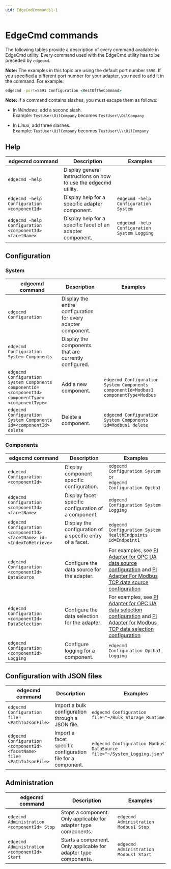 ```yaml
---
uid: EdgeCmdCommands1-1
---
```


# EdgeCmd commands

The following tables provide a description of every command available in EdgeCmd utility. Every command used with the EdgeCmd utility has to be preceded by `edgecmd`.

**Note:** The examples in this topic are using the default port number `5590`. If you specified a different port number for your adapter, you need to add it in the command. For example:

```cmd
edgecmd -port=5591 Configuration <RestOfTheCommand>
```

**Note:** If a command contains slashes, you must escape them as follows:<br> 
  - In *Windows*, add a second slash.<br> 
       Example: `TestUser\OilCompany` becomes `TestUser\\OilCompany`

  - In *Linux*, add three slashes.<br>
       Example: `TestUser\OilCompany` becomes `TestUser\\\\OilCompany`

## Help

| edgecmd command | Description | Examples |
|-----------------|-------------|----------|
|```edgecmd -help```| Display general instructions on how to use the edgecmd utility. |
|```edgecmd -help Configuration <componentId>```| Display help for a specific adapter component.| ```edgecmd -help Configuration System```|
|```edgecmd -help Configuration <componentId> <facetName>``` | Display help for a specific facet of an adapter component. | ```edgecmd -help Configuration System Logging```|

## Configuration

### System

| edgecmd command | Description | Examples |
|-----------------|-------------|----------|
|```edgecmd Configuration```| Display the entire configuration for every adapter component. |
|```edgecmd Configuration System Components``` | Display the components that are currently configured. |
|```edgecmd Configuration System Components componentId=<componentId> componentType=<componentType>``` | Add a new component.  | ```edgecmd Configuration System Components componentId=Modbus1 componentType=Modbus```|
|```edgecmd Configuration System Components id=<componentId> delete``` | Delete a component. | ```edgecmd Configuration System Components id=Modbus1 delete``` |

### Components

| edgecmd command | Description | Examples |
|-----------------|-------------|----------|
|```edgecmd Configuration <componentId>``` | Display component specific configuration. | ```edgecmd Configuration System```<br>or<br>```edgecmd  Configuration OpcUa1```|
|```edgecmd Configuration <componentId> <facetName>``` | Display facet specific configuration of a component. | ```edgecmd Configuration System Logging```|
|```edgecmd Configuration <componentId> <facetName> id=<IndexToRetrieve>```| Display the configuration of a specific entry of a facet. | ```edgecmd Configuration System HealthEndpoints id=Endpoint1``` |
|```edgecmd Configuration <componentId> DataSource``` | Configure the data source for the adapter. | For examples, see [PI Adapter for OPC UA data source configuration](https://osisoft.github.io/OSIsoft-Adapter-OPC-UA-Docs/V1/Configuration/OSIsoft%20Adapter%20for%20OPC%20UA%20data%20source%20configuration.html) and [PI Adapter For Modbus TCP data source configuration](https://osisoft.github.io/OSIsoft-Adapter-Modbus-Docs/V1/Configuration/OSIsoft%20Adapter%20for%20Modbus%20TCP%20data%20source%20configuration.html)|
|```edgecmd Configuration <componentId> DataSelection``` | Configure the data selection for the adapter. | For examples, see [PI Adapter for OPC UA data selection configuration](https://osisoft.github.io/OSIsoft-Adapter-OPC-UA-Docs/V1/Configuration/OSIsoft%20Adapter%20for%20OPC%20UA%20data%20selection%20configuration.html) and [PI Adapter for Modbus TCP data selection configuration](https://osisoft.github.io/OSIsoft-Adapter-Modbus-Docs/V1/Configuration/OSIsoft%20Adapter%20for%20Modbus%20TCP%20data%20selection%20configuration.html)|
|```edgecmd Configuration <componentId> Logging``` | Configure logging for a component. | ```edgecmd Configuration OpcUa1 Logging``` |

## Configuration with JSON files

| edgecmd command | Description | Examples |
|-----------------|-------------|----------|
| ```edgecmd Configuration file=<PathToJsonFile>``` | Import a bulk configuration through a JSON file. | ```edgecmd Configuration file="~/Bulk_Storage_Runtime.json"```|
| ```edgecmd Configuration <componentId> <facetName> file=<PathToJsonFile>``` | Import a facet specific configuration file for a component. | ```edgecmd Configuration Modbus1 DataSource file="~/System_Logging.json"```|

## Administration

| edgecmd command | Description | Examples |
|-----------------|-------------|----------|
| ```edgecmd Administration <componentId> Stop``` | Stops a component. Only applicable for adapter type components. | ```edgecmd Administration Modbus1 Stop```|
| ```edgecmd Administration <componentId> Start``` | Starts a component. Only applicable for adapter type components. | ```edgecmd Administration Modbus1 Start```|
